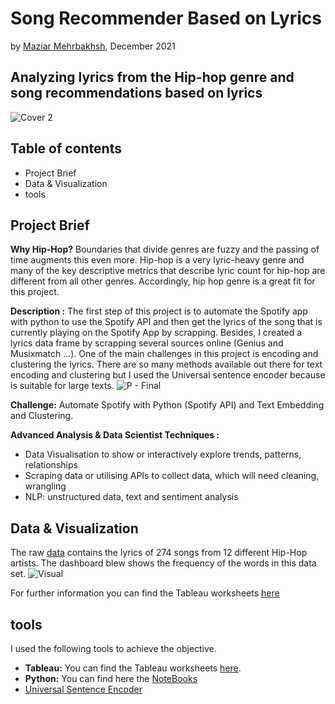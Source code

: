 # Song Recommender Based on Lyrics 

by [Maziar Mehrbakhsh](https://github.com/Maziar-Mehr), December 2021
## Analyzing lyrics from the Hip-hop genre and song recommendations based on lyrics



![Cover 2](https://user-images.githubusercontent.com/88034001/146410874-e194aabb-2f94-48a2-b566-f47d458066c3.jpg)

## Table of contents
- Project Brief
- Data & Visualization
- tools



## Project Brief
**Why Hip-Hop?**
 Boundaries that divide genres are fuzzy and the passing of time augments this even more. Hip-hop is a very lyric-heavy genre and many of the key descriptive metrics that describe lyric count for hip-hop are different from all other genres. Accordingly, hip hop genre is a great fit for this project.
 
**Description :**
The first step of this project is to automate the Spotify app with python to use the Spotify API and then get the lyrics of the song that is currently playing on the Spotify App by scrapping. Besides, I created a lyrics data frame by scrapping several sources online (Genius and Musixmatch ...). One of the main challenges in this project is encoding and clustering the lyrics. There are so many methods available out there for text encoding and clustering but I used the Universal sentence encoder because is suitable for large texts. 
 ![P - Final](https://user-images.githubusercontent.com/88034001/146432587-72907535-6436-4146-9b20-fdbbc727e7ce.png)


**Challenge:**
Automate Spotify with Python (Spotify API) and Text Embedding and Clustering. 

**Advanced Analysis & Data Scientist Techniques :**
- Data Visualisation to show or interactively explore trends, patterns, relationships
- Scraping data or utilising APIs to collect data, which will need cleaning, wrangling
- NLP: unstructured data, text and sentiment analysis


## Data & Visualization
The raw [data](https://github.com/Maziar-Mehr/Final_Project/tree/main/Data) contains the lyrics of 274 songs from 12 different Hip-Hop artists. The 
dashboard blew shows the frequency of the words in this data set. 
![Visual](https://user-images.githubusercontent.com/88034001/146430671-b7d62695-a3f0-4879-b06e-abc1d701f53d.png)


For further information you can find the Tableau worksheets [here](https://github.com/Maziar-Mehr/Final_Project/tree/main/Tableau)

## tools
I used the following tools to achieve the objective.

- **Tableau:** You can find the Tableau worksheets [here](https://public.tableau.com/app/profile/maziar7848/viz/Hip-Hopgenreanalysis/MostCommonWordsTop20?publish=yes).
- **Python:**  You can find here the [NoteBooks](https://github.com/Maziar-Mehr/Final_Project/tree/main/Python) 
- [Universal Sentence Encoder](https://tfhub.dev/google/universal-sentence-encoder/1) 


